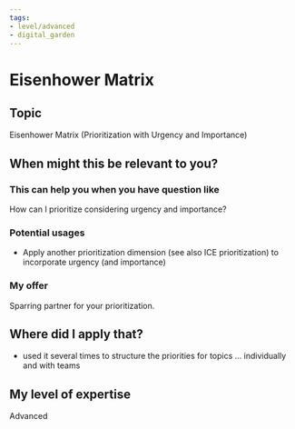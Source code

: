 ```yaml
---
tags: 
- level/advanced
- digital_garden
---
```

# Eisenhower Matrix
## Topic

Eisenhower Matrix (Prioritization with Urgency and Importance)

## When might this be relevant to you?

### This can help you when you have question like

How can I prioritize considering urgency and importance?

### Potential usages

-   Apply another prioritization dimension (see also ICE prioritization) to incorporate urgency (and importance)
    

### My offer

Sparring partner for your prioritization.

## Where did I apply that?

-   used it several times to structure the priorities for topics … individually and with teams
    

## My level of expertise

Advanced